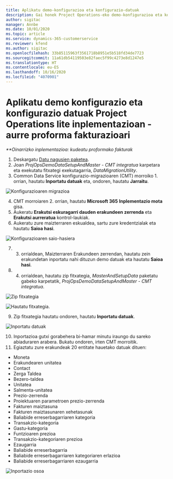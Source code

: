 ```yaml
---
title: Aplikatu demo-konfigurazioa eta konfigurazio-datuak
description: Gai honek Project Operations-eko demo-konfigurazioa eta konfigurazio datuak nola aplikatu jakiteko informazioa eskaintzen du.
author: sigitac
manager: Annbe
ms.date: 10/01/2020
ms.topic: article
ms.service: dynamics-365-customerservice
ms.reviewer: kfend
ms.author: sigitac
ms.openlocfilehash: 33b85115963f3561718b8951e5b518fd34de7723
ms.sourcegitcommit: 11a61db54119503e82faec5f99c4273e8d1247e5
ms.translationtype: HT
ms.contentlocale: eu-ES
ms.lasthandoff: 10/16/2020
ms.locfileid: "4070901"
---
```

# <a name="apply-demo-setup-and-configuration-data-for-project-operations-lite-deployment---deal-to-proforma-invoicing"></a>Aplikatu demo konfigurazio eta konfigurazio datuak Project Operations lite inplementazioan - aurre proforma fakturazioari

_**Oinarrizko inplementazioa: kudeatu proformako fakturak_

1. Deskargatu [Datu nagusien paketea](https://download.microsoft.com/download/3/4/1/341bf279-a64f-4baa-af31-ce624859b518/ProjOpsSampleSetupData%20-%20CE%20only%20CMT.zip). 
2. Joan *ProjOpsDemoDataSetupAndMaster - CMT integratua* karpetara eta exekutatu fitxategi exekutagarria, *DataMigrationUtility*.
3. Common Data Service konfigurazio-migrazioaren (CMT) morroiko 1. orrian, hautatu **Inportatu datuak** eta, ondoren, hautatu **Jarraitu**.

![Konfigurazioaren migrazioa](./media/1ConfigurationMigration.png)

4. CMT morroiaren 2. orrian, hautatu **Microsoft 365** **Inplementazio mota** gisa.
5. Aukeratu **Erakutsi eskuragarri dauden erakundeen zerrenda** eta **Erakutsi aurreratua** kontrol-laukiak.
6. Aukeratu zure maizterraren eskualdea, sartu zure kredentzialak eta hautatu **Saioa hasi**.

![Konfigurazioaren saio-hasiera](./media/2ConfigurationSignin.png)

7. 3. orrialdean, Maizterraren Erakundeen zerrendan, hautatu zein erakundetan inportatu nahi dituzun demo datuak eta hautatu **Saioa hasi**.
8. 4. orrialdean, hautatu zip fitxategia, *MasterAndSetupData* paketatu gabeko karpetatik, *ProjOpsDemoDataSetupAndMaster - CMT integratua*.

![Zip fitxategia](./media/3ZipFile.png)

![Hautatu fitxategia.](./media/4SelectAFile.png)

9. Zip fitxategia hautatu ondoren, hautatu **Inportatu datuak**.

![Inportatu datuak](./media/5ImportData.png)

10. Inportazioa gutxi gorabehera bi-hamar minutu iraungo du sareko abiaduraren arabera. Bukatu ondoren, irten CMT morroitik. 
11. Egiaztatu zure erakundeak 20 entitate hauetako datuak dituen:

- Moneta
- Erakundearen unitatea
- Contact
- Zerga Taldea
- Bezero-taldea
- Unitatea
- Salmenta-unitatea
- Prezio-zerrenda
- Proiektuaren parametroen prezio-zerrenda
- Fakturen maiztasuna
- Fakturen maiztasunaren xehetasunak
- Baliabide erreserbagarriaren kategoria
- Transakzio-kategoria
- Gastu-kategoria
- Funtzioaren prezioa
- Transakzio-kategoriaren prezioa
- Ezaugarria
- Baliabide erreserbagarria
- Baliabide erreserbagarriaren kategoriaren erlazioa
- Baliabide erreserbagarriaren ezaugarria

![Inportazio osoa](./media/6CompleteImport.png)
